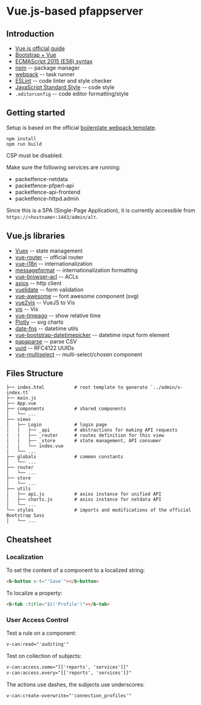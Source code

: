 # Vue.js-based pfappserver

## Introduction

* [Vue.js official guide](https://vuejs.org/v2/guide/)
* [Bootstrap + Vue](https://bootstrap-vue.js.org/)
* [ECMAScript 2015 (ES6) syntax](https://babeljs.io/learn-es2015/)
* [npm](https://www.npmjs.com/) -- package manager
* [webpack](https://webpack.js.org/) -- task runner
* [ESLint](https://eslint.org/) -- code linter and style checker
* [JavaScript Standard Style](https://github.com/standard/standard/blob/master/docs/RULES-en.md) -- code style
* `.editorconfig` -- code editor formatting/style

## Getting started

Setup is based on the official [boilerplate webpack template](http://vuejs-templates.github.io/webpack/).

```
npm install
npm run build
```

CSP must be disabled.

Make sure the following services are running:

* packetfence-netdata
* packetfence-pfperl-api
* packetfence-api-frontend
* packetfence-httpd.admin

Since this is a SPA (Single-Page Application), it is currently accessible from `https://<hostname>:1443/admin/alt`.

## Vue.js libraries

* [Vuex](https://vuex.vuejs.org/) -- state management
* [vue-router](https://router.vuejs.org/) -- official router
* [vue-i18n](https://kazupon.github.io/vue-i18n/) -- internationalization
* [messageformat](https://messageformat.github.io/messageformat/) -- internationalization formatting
* [vue-browser-acl](https://github.com/mblarsen/vue-browser-acl) -- ACLs
* [axios](https://github.com/axios/axios) -- http client
* [vuelidate](https://monterail.github.io/vuelidate/) -- form validation
* [vue-awesome](https://justineo.github.io/vue-awesome/demo/) -- font awesome component (svg)
* [vue2vis](https://github.com/alexcode/vue2vis/) -- VueJS to Vis
 * [vis](http://visjs.org/) -- Vis
* [vue-timeago](https://github.com/egoist/vue-timeago) -- show relative time
* [Plotly](https://plot.ly/javascript/reference/) -- svg charts
* [date-fns](https://date-fns.org/v1.29.0/docs/) -- datetime utils
* [vue-bootstrap-datetimepicker](http://eonasdan.github.io/bootstrap-datetimepicker/) -- datetime input form element
* [papaparse](https://www.papaparse.com/) -- parse CSV
* [uuid](https://www.npmjs.com/package/uuid) -- RFC4122 UUIDs
* [vue-multiselect](https://vue-multiselect.js.org/) -- multi-select/chosen component

## Files Structure

```
├── index.html           # root template to generate `../admin/v-index.tt`
├── main.js
├── App.vue
├── components           # shared components
│   └── ...
├── views
│   ├── Login            # login page
|   |   ├── _api         # abstractions for making API requests
|   |   ├── _router      # routes definition for this view
|   |   ├── _store       # state management, API consumer
|   |   └── index.vue
|   └── ...
├── globals              # common constants
│   └── ...
├── router
│   └── ...
├── store
│   └── ...
├── utils
|   ├── api.js           # axios instance for unified API
│   ├── charts.js        # axios instance for netdata API
│   └── ...
└── styles               # imports and modifications of the official Bootstrap Sass
│   └── ...
```

## Cheatsheet

### Localization

To set the content of a component to a localized string:

```html
<b-button v-t="'Save'"></b-button>
```

To localize a property:

```html
<b-tab :title="$t('Profile')"></b-tab>
```

### User Access Control

Test a rule on a component:

```html
v-can:read="'auditing'"
```

Test on collection of subjects:

```html
v-can:access.some="[['reports', 'services']]"
v-can:access.every="[['reports', 'services']]"
```

The actions use dashes, the subjects use underscores:

```html
v-can:create-overwrite="'connection_profiles'"
```
